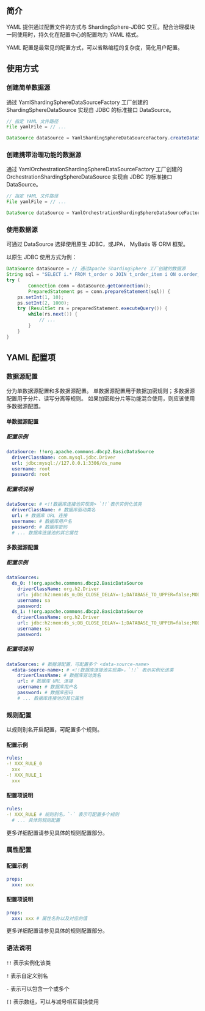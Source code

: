 
## 简介

YAML 提供通过配置文件的方式与 ShardingSphere-JDBC 交互。配合治理模块一同使用时，持久化在配置中心的配置均为 YAML 格式。

YAML 配置是最常见的配置方式，可以省略编程的复杂度，简化用户配置。

## 使用方式

### 创建简单数据源

通过 YamlShardingSphereDataSourceFactory 工厂创建的 ShardingSphereDataSource 实现自 JDBC 的标准接口 DataSource。

```java
// 指定 YAML 文件路径
File yamlFile = // ...

DataSource dataSource = YamlShardingSphereDataSourceFactory.createDataSource(yamlFile);
```

### 创建携带治理功能的数据源

通过 YamlOrchestrationShardingSphereDataSourceFactory 工厂创建的 OrchestrationShardingSphereDataSource 实现自 JDBC 的标准接口 DataSource。

```java
// 指定 YAML 文件路径
File yamlFile = // ...

DataSource dataSource = YamlOrchestrationShardingSphereDataSourceFactory.createDataSource(yamlFile);
```

### 使用数据源

可通过 DataSource 选择使用原生 JDBC，或JPA， MyBatis 等 ORM 框架。

以原生 JDBC 使用方式为例：

```java
DataSource dataSource = // 通过Apache ShardingSphere 工厂创建的数据源
String sql = "SELECT i.* FROM t_order o JOIN t_order_item i ON o.order_id=i.order_id WHERE o.user_id=? AND o.order_id=?";
try (
        Connection conn = dataSource.getConnection();
        PreparedStatement ps = conn.prepareStatement(sql)) {
    ps.setInt(1, 10);
    ps.setInt(2, 1000);
    try (ResultSet rs = preparedStatement.executeQuery()) {
        while(rs.next()) {
            // ...
        }
    }
}
```

## YAML 配置项

### 数据源配置

分为单数据源配置和多数据源配置。
单数据源配置用于数据加密规则；多数据源配置用于分片、读写分离等规则。
如果加密和分片等功能混合使用，则应该使用多数据源配置。

#### 单数据源配置

##### 配置示例

```yaml
dataSource: !!org.apache.commons.dbcp2.BasicDataSource
  driverClassName: com.mysql.jdbc.Driver
  url: jdbc:mysql://127.0.0.1:3306/ds_name
  username: root
  password: root
```

##### 配置项说明

```yaml
dataSource: # <!!数据库连接池实现类> `!!`表示实例化该类
  driverClassName: # 数据库驱动类名
  url: # 数据库 URL 连接
  username: # 数据库用户名
  password: # 数据库密码
  # ... 数据库连接池的其它属性
```

#### 多数据源配置

##### 配置示例

```yaml
dataSources:
  ds_0: !!org.apache.commons.dbcp2.BasicDataSource
    driverClassName: org.h2.Driver
    url: jdbc:h2:mem:ds_m;DB_CLOSE_DELAY=-1;DATABASE_TO_UPPER=false;MODE=MYSQL
    username: sa
    password:
  ds_1: !!org.apache.commons.dbcp2.BasicDataSource
    driverClassName: org.h2.Driver
    url: jdbc:h2:mem:ds_s;DB_CLOSE_DELAY=-1;DATABASE_TO_UPPER=false;MODE=MYSQL
    username: sa
    password:
```

##### 配置项说明

```yaml
dataSources: # 数据源配置，可配置多个 <data-source-name>
  <data-source-name>: # <!!数据库连接池实现类>，`!!` 表示实例化该类
    driverClassName: # 数据库驱动类名
    url: # 数据库 URL 连接
    username: # 数据库用户名
    password: # 数据库密码
    # ... 数据库连接池的其它属性
```

### 规则配置

以规则别名开启配置，可配置多个规则。

#### 配置示例

```yaml
rules:
-! XXX_RULE_0
  xxx
-! XXX_RULE_1
  xxx
```

#### 配置项说明

```yaml
rules:
-! XXX_RULE # 规则别名，`-` 表示可配置多个规则
  # ... 具体的规则配置
```

更多详细配置请参见具体的规则配置部分。

### 属性配置

#### 配置示例

```yaml
props:
  xxx: xxx
```

#### 配置项说明

```yaml
props:
  xxx: xxx # 属性名称以及对应的值
```

更多详细配置请参见具体的规则配置部分。

### 语法说明

`!!` 表示实例化该类

`!` 表示自定义别名

`-` 表示可以包含一个或多个

`[]` 表示数组，可以与减号相互替换使用
